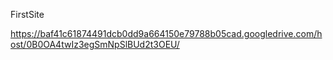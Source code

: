 FirstSite

https://baf41c61874491dcb0dd9a664150e79788b05cad.googledrive.com/host/0B0OA4twIz3egSmNpSlBUd2t3OEU/
